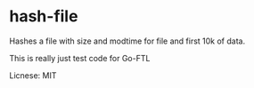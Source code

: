 # hash-file

Hashes a file with size and modtime for file and first 10k of data.

This is really just test code for Go-FTL

Licnese: MIT


